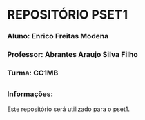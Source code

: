 # REPOSITÓRIO PSET1 
### Aluno: Enrico Freitas Modena
### Professor: Abrantes Araujo Silva Filho
### Turma: CC1MB
##
### Informações:
Este repositório será utilizado para o pset1.
